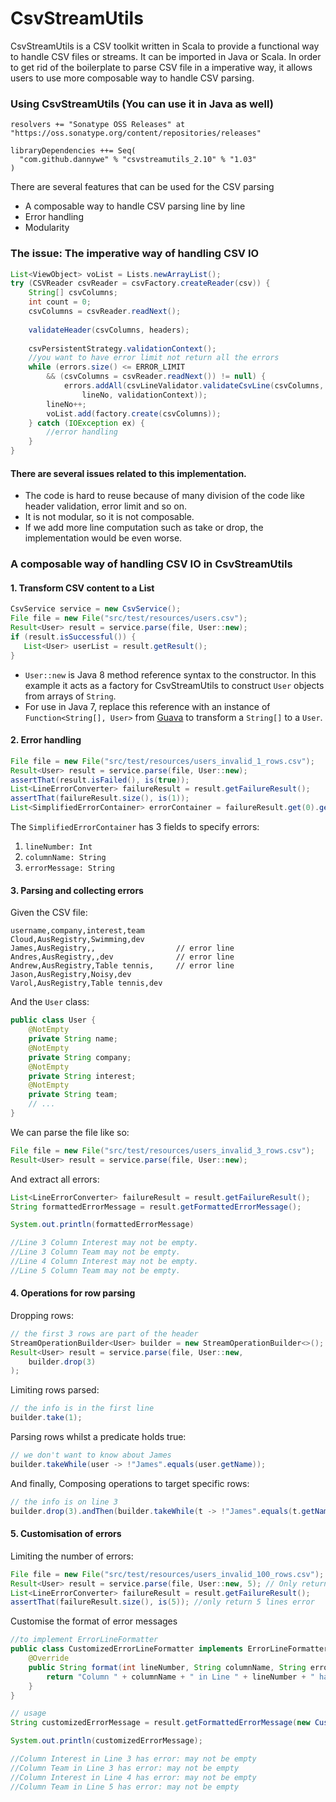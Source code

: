 CsvStreamUtils
==============
CsvStreamUtils is a CSV toolkit written in Scala to provide a functional way to handle CSV files or streams. It can be imported in Java or Scala. In order to get rid of the boilerplate to parse CSV file in a imperative way, it allows users to use more composable way to handle CSV parsing. 

### Using CsvStreamUtils (You can use it in Java as well)

    resolvers += "Sonatype OSS Releases" at "https://oss.sonatype.org/content/repositories/releases"

    libraryDependencies ++= Seq(
      "com.github.dannywe" % "csvstreamutils_2.10" % "1.03"
    )

There are several features that can be used for the CSV parsing

+ A composable way to handle CSV parsing line by line
+ Error handling
+ Modularity

### The issue: The imperative way of handling CSV IO

```java
List<ViewObject> voList = Lists.newArrayList();
try (CSVReader csvReader = csvFactory.createReader(csv)) {
    String[] csvColumns;
    int count = 0;
    csvColumns = csvReader.readNext();
  
    validateHeader(csvColumns, headers);
  
    csvPersistentStrategy.validationContext();
    //you want to have error limit not return all the errors
    while (errors.size() <= ERROR_LIMIT 
        && (csvColumns = csvReader.readNext()) != null) {
            errors.addAll(csvLineValidator.validateCsvLine(csvColumns,
                lineNo, validationContext));   
        lineNo++;
        voList.add(factory.create(csvColumns));
    } catch (IOException ex) {
        //error handling
    }
}
```


#### There are several issues related to this implementation. 

+ The code is hard to reuse because of many division of the code like header validation, error limit and so on.
+ It is not modular, so it is not composable.
+ If we add more line computation such as take or drop, the implementation would be even worse.

### A composable way of handling CSV IO in CsvStreamUtils

#### 1. Transform CSV content to a List<T>

```java
CsvService service = new CsvService();
File file = new File("src/test/resources/users.csv");
Result<User> result = service.parse(file, User::new);
if (result.isSuccessful()) {
   List<User> userList = result.getResult();
}
```

+ `User::new` is Java 8 method reference syntax to the constructor. In this example it acts as a factory for CsvStreamUtils to construct `User` objects from arrays of `String`.
+ For use in Java 7, replace this reference with an instance of ```Function<String[], User>``` from [Guava](https://github.com/google/guava) to transform a `String[]` to a `User`.


#### 2. Error handling

```java
File file = new File("src/test/resources/users_invalid_1_rows.csv");
Result<User> result = service.parse(file, User::new);
assertThat(result.isFailed(), is(true));
List<LineErrorConverter> failureResult = result.getFailureResult();
assertThat(failureResult.size(), is(1));
List<SimplifiedErrorContainer> errorContainer = failureResult.get(0).getViolations()
```

The `SimplifiedErrorContainer` has 3 fields to specify errors:

1. `lineNumber: Int`
2. `columnName: String`
3. `errorMessage: String`


#### 3. Parsing and collecting errors

Given the CSV file:

    username,company,interest,team
    Cloud,AusRegistry,Swimming,dev
    James,AusRegistry,,                  // error line
    Andres,AusRegistry,,dev              // error line
    Andrew,AusRegistry,Table tennis,     // error line
    Jason,AusRegistry,Noisy,dev
    Varol,AusRegistry,Table tennis,dev

And the `User` class:

```java
public class User {
    @NotEmpty
    private String name;
    @NotEmpty
    private String company;
    @NotEmpty
    private String interest;
    @NotEmpty
    private String team;
    // ...
}
```
    
We can parse the file like so:

```java
File file = new File("src/test/resources/users_invalid_3_rows.csv");
Result<User> result = service.parse(file, User::new);
```
    
And extract all errors:

```java
List<LineErrorConverter> failureResult = result.getFailureResult();
String formattedErrorMessage = result.getFormattedErrorMessage();

System.out.println(formattedErrorMessage)

//Line 3 Column Interest may not be empty.
//Line 3 Column Team may not be empty.
//Line 4 Column Interest may not be empty.
//Line 5 Column Team may not be empty.
```


#### 4. Operations for row parsing

Dropping rows:

```java
// the first 3 rows are part of the header
StreamOperationBuilder<User> builder = new StreamOperationBuilder<>();
Result<User> result = service.parse(file, User::new, 
    builder.drop(3)
);
```

Limiting rows parsed:

```java
// the info is in the first line
builder.take(1);
```
    
Parsing rows whilst a predicate holds true:

```java
// we don't want to know about James
builder.takeWhile(user -> !"James".equals(user.getName));
```
    
And finally, Composing operations to target specific rows:

```java
// the info is on line 3
builder.drop(3).andThen(builder.takeWhile(t -> !"James".equals(t.getName))));
```


#### 5. Customisation of errors

Limiting the number of errors:

```java
File file = new File("src/test/resources/users_invalid_100_rows.csv");
Result<User> result = service.parse(file, User::new, 5); // Only return maximum 5 lines of error
List<LineErrorConverter> failureResult = result.getFailureResult();
assertThat(failureResult.size(), is(5)); //only return 5 lines error
```

Customise the format of error messages

```java
//to implement ErrorLineFormatter
public class CustomizedErrorLineFormatter implements ErrorLineFormatter {
    @Override
    public String format(int lineNumber, String columnName, String errorMessage) {
        return "Column " + columnName + " in Line " + lineNumber + " has error: " + errorMessage;
    }
}

// usage
String customizedErrorMessage = result.getFormattedErrorMessage(new CustomizedErrorLineFormatter());

System.out.println(customizedErrorMessage);

//Column Interest in Line 3 has error: may not be empty
//Column Team in Line 3 has error: may not be empty
//Column Interest in Line 4 has error: may not be empty
//Column Team in Line 5 has error: may not be empty
```

